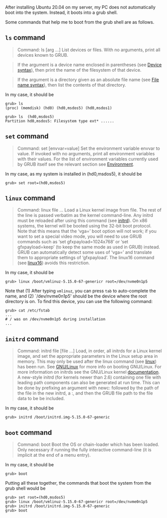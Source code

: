 After installing Ubuntu 20.04 on my server, my PC does not automatically boot into the system. Instead, it boots into a grub shell. 

Some commands that help me to boot from the grub shell are as follows.

## `ls` command
> Command: ls [arg …]
> List devices or files.
> With no arguments, print all devices known to GRUB.

> If the argument is a device name enclosed in parentheses (see [Device syntax](https://www.gnu.org/software/grub/manual/grub/html_node/Device-syntax.html#Device-syntax)), then print the name of the filesystem of that device.

> If the argument is a directory given as an absolute file name (see [File name syntax](https://www.gnu.org/software/grub/manual/grub/html_node/File-name-syntax.html#File-name-syntax)), then list the contents of that directory.

In my case, it should be
```
grub> ls
(proc) (memdisk) (hd0) (hd0,msdos5) (hd0,msdos1)
```

```
grub> ls  (hd0,msdos5)
Partition hd0,msdos5: Filesystem type ext* ......
```

## `set` command
> Command: set [envvar=value]
> Set the environment variable envvar to value. If invoked with no arguments, print all environment variables with their values. For the list of environment variables currently used by GRUB itself see the relevant section see [Environment](https://www.gnu.org/software/grub/manual/grub/html_node/Environment.html#Environment).

In my case, as my system is installed in (hd0,msdos5), it should be
```
grub> set root=(hd0,msdos5)
```

## `linux` command
> Command: linux file …
> Load a Linux kernel image from file. The rest of the line is passed verbatim as the kernel command-line. Any initrd must be reloaded after using this command (see [initrd](https://www.gnu.org/software/grub/manual/grub/html_node/initrd.html#initrd)).
> On x86 systems, the kernel will be booted using the 32-bit boot protocol. Note that this means that the ‘vga=’ boot option will not work; if you want to set a special video mode, you will need to use GRUB commands such as ‘set gfxpayload=1024x768’ or ‘set gfxpayload=keep’ (to keep the same mode as used in GRUB) instead. GRUB can automatically detect some uses of ‘vga=’ and translate them to appropriate settings of ‘gfxpayload’. The linux16 command (see [linux16](https://www.gnu.org/software/grub/manual/grub/html_node/linux16.html#linux16)) avoids this restriction.

In my case, it should be
```
grub> linux /boot/vmlinuz-5.15.0-67-genericr root=/dev/nvme0n1p5
```

Note that (1) After typing `vmlinuz`, you can press `tab` to auto-complete the name, and (2) `/dev/nvme0n1p5' should be the device where the root directory is on. To find this device, you can use the following command:
```
grub> cat /etc/fstab
...
# / was on /dev/nvme0n1p5 during installation
...
```

## `initrd` command
>Command: initrd file [file …]
> Load, in order, all initrds for a Linux kernel image, and set the appropriate parameters in the Linux setup area in memory. This may only be used after the linux command (see [linux](https://www.gnu.org/software/grub/manual/grub/html_node/linux.html#linux)) has been run. See [GNU/Linux](https://www.gnu.org/software/grub/manual/grub/html_node/GNU_002fLinux.html#GNU_002fLinux) for more info on booting GNU/Linux. For more information on initrds see the GNU/Linux kernel [documentation](https://docs.kernel.org/filesystems/ramfs-rootfs-initramfs.html).
> A new-style initrd (for kernels newer than 2.6) containing one file with leading path components can also be generated at run time. This can be done by prefixing an argument with newc: followed by the path of the file in the new initrd, a :, and then the GRUB file path to the file data to be be included.

In my case, it should be
```
grub> initrd /boot/initrd.img-5.15.0-67-generic
```

## `boot` command
> Command: boot
> Boot the OS or chain-loader which has been loaded. Only necessary if running the fully interactive command-line (it is implicit at the end of a menu entry).

In my case, it should be
```
grub> boot
```


Putting all these together, the commands that boot the system from the grub shell would be
```
grub> set root=(hd0,msdos5)
grub> linux /boot/vmlinuz-5.15.0-67-genericr root=/dev/nvme0n1p5
grub> initrd /boot/initrd.img-5.15.0-67-generic
grub> boot
```


